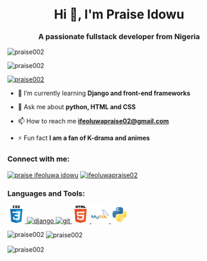 <h1 align="center">Hi 👋, I'm Praise Idowu</h1>
<h3 align="center">A passionate fullstack developer from Nigeria</h3>
<p align="left"> <img src="https://c.tenor.com/AlUkiGkR2j8AAAAC/new-game-ahagon-umiko-programming.gif" alt="praise002" /> </p>

<p align="left"> <img src="https://komarev.com/ghpvc/?username=praise002&label=Profile%20views&color=0e75b6&style=flat" alt="praise002" /> </p>

<p align="left"> <a href="https://github.com/ryo-ma/github-profile-trophy"><img src="https://github-profile-trophy.vercel.app/?username=praise002" alt="praise002" /></a> </p>

- 🌱 I’m currently learning **Django and front-end frameworks**

- 💬 Ask me about **python, HTML and CSS**

- 📫 How to reach me **ifeoluwapraise02@gmail.com**

- ⚡ Fun fact **I am a fan of K-drama and animes**

<h3 align="left">Connect with me:</h3>
<p align="left">
<a href="https://linkedin.com/in/praise ifeoluwa idowu" target="blank"><img align="center" src="https://raw.githubusercontent.com/rahuldkjain/github-profile-readme-generator/master/src/images/icons/Social/linked-in-alt.svg" alt="praise ifeoluwa idowu" height="30" width="40" /></a>
<a href="https://www.hackerrank.com/ifeoluwapraise02" target="blank"><img align="center" src="https://raw.githubusercontent.com/rahuldkjain/github-profile-readme-generator/master/src/images/icons/Social/hackerrank.svg" alt="ifeoluwapraise02" height="30" width="40" /></a>
</p>

<h3 align="left">Languages and Tools:</h3>
<p align="left"> <a href="https://www.w3schools.com/css/" target="_blank" rel="noreferrer"> <img src="https://raw.githubusercontent.com/devicons/devicon/master/icons/css3/css3-original-wordmark.svg" alt="css3" width="40" height="40"/> </a> <a href="https://www.djangoproject.com/" target="_blank" rel="noreferrer"> <img src="https://cdn.worldvectorlogo.com/logos/django.svg" alt="django" width="40" height="40"/> </a> <a href="https://git-scm.com/" target="_blank" rel="noreferrer"> <img src="https://www.vectorlogo.zone/logos/git-scm/git-scm-icon.svg" alt="git" width="40" height="40"/> </a> <a href="https://www.w3.org/html/" target="_blank" rel="noreferrer"> <img src="https://raw.githubusercontent.com/devicons/devicon/master/icons/html5/html5-original-wordmark.svg" alt="html5" width="40" height="40"/> </a> <a href="https://www.mysql.com/" target="_blank" rel="noreferrer"> <img src="https://raw.githubusercontent.com/devicons/devicon/master/icons/mysql/mysql-original-wordmark.svg" alt="mysql" width="40" height="40"/> </a> <a href="https://www.python.org" target="_blank" rel="noreferrer"> <img src="https://raw.githubusercontent.com/devicons/devicon/master/icons/python/python-original.svg" alt="python" width="40" height="40"/> </a> </p>

<p><img align="left" src="https://github-readme-stats.vercel.app/api/top-langs?username=praise002&show_icons=true&locale=en&layout=compact" alt="praise002" /></p>

<p>&nbsp;<img align="center" src="https://github-readme-stats.vercel.app/api?username=praise002&show_icons=true&locale=en" alt="praise002" /></p>

<p><img align="center" src="https://github-readme-streak-stats.herokuapp.com/?user=praise002&" alt="praise002" /></p>


<!---
praise002/praise002 is a ✨ special ✨ repository because its `README.md` (this file) appears on your GitHub profile.
You can click the Preview link to take a look at your changes.
--->
